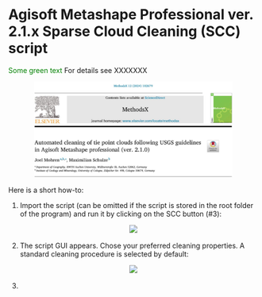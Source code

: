 # Agisoft Metashape Professional ver. 2.1.x Sparse Cloud Cleaning (SCC) script

<span style="color: green"> Some green text </span>
For details see XXXXXXX


<div align="center">

<a href="https://methods-x.com/article/S2215-0161(24)00133-X/fulltext">
       <img src="/images/Title.JPG" width="400px"</img> 
</a>

</div>


Here is a short how-to:
1. Import the script (can be omitted if the script is stored in the root folder of the program) and run it by clicking on the SCC button (#3):


<div align="center">
    <img src="/images/Upload_ScriptAI-01.jpg" width="400px"</img> 
</div>



2. The script GUI appears. Chose your preferred cleaning properties. A standard cleaning procedure is selected by default:

<div align="center">
    <img src="/images/Upload_ScriptAI-01.jpg" width="400px"</img> 
</div>


3. 
